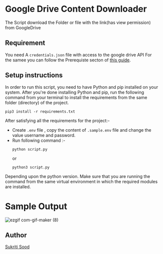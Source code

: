 # Google Drive Content Downloader

The Script download the Folder or file with the link(has view permission) from GoogleDrive

## Requirement

 You need A ```credentials.json``` file with access to the google drive API
 For the samee you can follow the Prerequiste secton of [this guide](https://developers.google.com/drive/api/v3/quickstart/python#prerequisites). 

## Setup instructions

In order to run this script, you need to have Python and pip installed on your system. After you're done installing Python and pip, run the following command from your terminal to install the requirements from the same folder (directory) of the project.

```
pip3 install -r requirements.txt
```

After satisfying all the requirements for the project:-

- Create `.env` file , copy the content of `.sample.env` file and change the value username and password. 
- Run following command :-
    ```
    python script.py
    ```
    or
    ```
    python3 script.py
    ```
Depending upon the python version. Make sure that you are running the command from the same virtual environment in which the required modules are installed.

# Sample Output

![ezgif com-gif-maker (8)](https://user-images.githubusercontent.com/55010599/128722934-91bec7f0-e981-49b8-9dab-14c8c8428899.gif)

## Author

[Sukriti Sood](https://github.com/Sukriti-sood)
